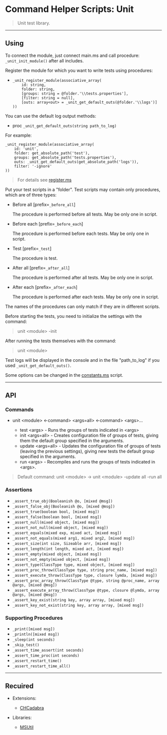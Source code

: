 # Command Helper Scripts: Unit

>Unit test library.

***

## Using

To connect the module, just connect main.ms and call procedure: `_unit_init_module()` after all includes.

Register the module for which you want to write tests using procedures:

- ```
  _unit_register_module(associative_array(
      id: string, 
      folder: string, 
      [groups: string = @folder.'\\tests.properties'], 
      [filter: string = null],
      [outs: array<out> = _unit_get_default_outs(@folder.'\\logs')]
  ))
  ```

You can use the default log output methods:

- proc `_unit_get_default_outs(string path_to_log)`

For example:

```ms
_unit_register_module(associative_array(
    id: 'unit',
    folder: get_absolute_path('test'),
    groups: get_absolute_path('tests.properties'),
    outs: _unit_get_default_outs(get_absolute_path('logs')),
    filter: '-ignore'
))
```

>For details see [register.ms](register.ms)

Put your test scripts in a "folder". Test scripts may contain only procedures, which are of three types:

- Before all \[prefix=`_before_all`\]

  The procedure is performed before all tests. May be only one in script.

- Before each \[prefix=`_before_each`\]

  The procedure is performed before each tests. May be only one in script.

- Test \[prefix=`_test`\]

  The procedure is test.

- After all \[prefix=`_after_all`\]

  The procedure is performed after all tests. May be only one in script.

- After each \[prefix=`_after_each`\]

  The procedure is performed after each tests. May be only one in script.

The names of the procedures can only match if they are in different scripts.

Before starting the tests, you need to initialize the settings with the command:

>unit \<module\> -init

After running the tests themselves with the command:

>unit \<module\>

Test logs will be displayed in the console and in the file "path_to_log" if you used `_unit_get_default_outs()`.

Some options can be changed in the [constants.ms](constants.ms) script.

***

## API

### Commands

- unit \<module\> <-command> \<args=all\> <-command> \<args\>...

  - test \<args\> - Runs the groups of tests indicated in \<args\>
  - init \<args=all\> - Creates configuration file of groups of tests, giving them the default group specified in the arguments.
  - update \<args=all\> - Updates the configuration file of groups of tests (leaving the previous settings), giving new tests the default group specified in the arguments.
  - run \<args\> - Recompiles and runs the groups of tests indicated in \<args\>.

> Default command: unit \<module\> -> unit \<module\> -update all -run all

### Assertions

- `_assert_true_obj(Booleanish @o, [mixed @msg])`
- `_assert_false_obj(Booleanish @o, [mixed @msg])`
- `_assert_true(boolean bool, [mixed msg])`
- `_assert_false(boolean bool, [mixed msg])`
- `_assert_null(mixed object, [mixed msg])`
- `_assert_not_null(mixed object, [mixed msg])`
- `_assert_equals(mixed exp, mixed act, [mixed msg])`
- `_assert_not_equals(mixed arg1, mixed arg2, [mixed msg])`
- `_assert_size(int size, Sizeable arr, [mixed msg])`
- `_assert_length(int length, mixed act, [mixed msg])`
- `_assert_empty(mixed object, [mixed msg])`
- `_assert_not_empty(mixed object, [mixed msg])`
- `_assert_type(ClassType type, mixed object, [mixed msg])`
- `_assert_proc_throw(ClassType type, string proc_name, [mixed msg])`
- `_assert_execute_throw(ClassType type, closure lymda, [mixed msg])`
- `_assert_proc_array_throw(ClassType @type, string @proc_name, array @args, [mixed @msg])`
- `_assert_execute_array_throw(ClassType @type, closure @lymda, array @args, [mixed @msg])`
- `_assert_key_exist(string key, array array, [mixed msg])`
- `_assert_key_not_exist(string key, array array, [mixed msg])`

### Supporting Procedures

- `_print([mixed msg])`
- `_println([mixed msg])`
- `_sleep(int seconds)`
- `_skip_test()`
- `_assert_time_assert(int seconds)`
- `_assert_time_proc(int seconds)`
- `_assert_restart_time()`
- `_assert_restart_time_all()`

***

## Recuired

- Extensions:
  - [CHCadabra](https://github.com/Community-Cadabra-Project/CHCadabra)

- Libraries:
  - [MSUtil](https://github.com/Community-Cadabra-Project/MSUtil)
